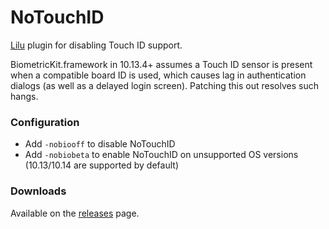 # NoTouchID
[Lilu](https://github.com/vit9696/Lilu) plugin for disabling Touch ID support.

BiometricKit.framework in 10.13.4+ assumes a Touch ID sensor is present when a
compatible board ID is used, which causes lag in authentication dialogs (as
well as a delayed login screen). Patching this out resolves such hangs.

### Configuration
 - Add `-nobiooff` to disable NoTouchID
 - Add `-nobiobeta` to enable NoTouchID on unsupported OS versions (10.13/10.14
   are supported by default)

### Downloads
Available on the [releases](https://github.com/al3xtjames/NoTouchID/releases)
page.
